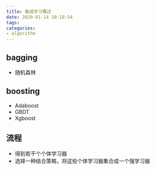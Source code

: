 ```yaml
---
title: 集成学习概述
date: 2020-01-14 10:18:54
tags:
categories: 
- algorithm
---
```

## bagging
* 随机森林

## boosting
* Adaboost
* GBDT
* Xgboost

## 流程
* 得到若干个个体学习器
* 选择一种结合策略，将这些个体学习器集合成一个强学习器